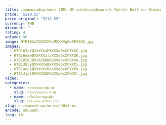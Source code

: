 ```yaml
---
title: แบบพกพาแฟชั่นสเปรย์ขวด 10ML UV สเปรย์น้ําหอมรีฟิลขนาดเล็ก Roller Ball ขวด Atomizer
price: '5218.55'
price_original: '5218.55'
currency: THB
discount: ''
rating: 4
volume: 98
image: HTB103aYQVXXXXaMXXXXq6xXFXXXG.jpg
images:
  - HTB103aYQVXXXXaMXXXXq6xXFXXXG.jpg
  - HTB16mmeQVXXXXafaXXXq6xXFXXXE.jpg
  - HTB1H5KJQVXXXXbWXpXXq6xXFXXXA.jpg
  - HTB1JQ5yQVXXXXa8XFXXq6xXFXXXi.jpg
  - HTB1aop2QVXXXXcMapXXq6xXFXXX5.jpg
  - HTB1JjalQVXXXXbMXVXXq6xXFXXXt.jpg
video: ''
categories:
  - name: ความงามและสุขภาพ
    slug: ความงามและส-ขภาพ
  - name: เครื่องมือการดูแลผิว
    slug: เคร-องม-อการด-แลผ
slug: แบบพกพาแฟช-นสเปรย-ขวด-10ml-uv
encode: omCGGHk
lang: th
---
```

  